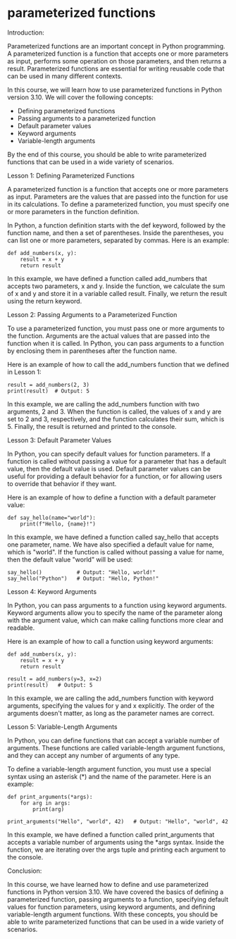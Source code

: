 
parameterized functions
=======================
Introduction:

Parameterized functions are an important concept in Python programming. A parameterized function is a function that accepts one or more parameters as input, performs some operation on those parameters, and then returns a result. Parameterized functions are essential for writing reusable code that can be used in many different contexts.

In this course, we will learn how to use parameterized functions in Python version 3.10. We will cover the following concepts:

- Defining parameterized functions
- Passing arguments to a parameterized function
- Default parameter values
- Keyword arguments
- Variable-length arguments

By the end of this course, you should be able to write parameterized functions that can be used in a wide variety of scenarios.

Lesson 1: Defining Parameterized Functions

A parameterized function is a function that accepts one or more parameters as input. Parameters are the values that are passed into the function for use in its calculations. To define a parameterized function, you must specify one or more parameters in the function definition.

In Python, a function definition starts with the def keyword, followed by the function name, and then a set of parentheses. Inside the parentheses, you can list one or more parameters, separated by commas. Here is an example:

```
def add_numbers(x, y):
    result = x + y
    return result
```

In this example, we have defined a function called add_numbers that accepts two parameters, x and y. Inside the function, we calculate the sum of x and y and store it in a variable called result. Finally, we return the result using the return keyword.

Lesson 2: Passing Arguments to a Parameterized Function

To use a parameterized function, you must pass one or more arguments to the function. Arguments are the actual values that are passed into the function when it is called. In Python, you can pass arguments to a function by enclosing them in parentheses after the function name.

Here is an example of how to call the add_numbers function that we defined in Lesson 1:

```
result = add_numbers(2, 3)
print(result)  # Output: 5
```

In this example, we are calling the add_numbers function with two arguments, 2 and 3. When the function is called, the values of x and y are set to 2 and 3, respectively, and the function calculates their sum, which is 5. Finally, the result is returned and printed to the console.

Lesson 3: Default Parameter Values

In Python, you can specify default values for function parameters. If a function is called without passing a value for a parameter that has a default value, then the default value is used. Default parameter values can be useful for providing a default behavior for a function, or for allowing users to override that behavior if they want.

Here is an example of how to define a function with a default parameter value:

```
def say_hello(name="world"):
    print(f"Hello, {name}!")
```

In this example, we have defined a function called say_hello that accepts one parameter, name. We have also specified a default value for name, which is "world". If the function is called without passing a value for name, then the default value "world" will be used:

```
say_hello()           # Output: "Hello, world!"
say_hello("Python")   # Output: "Hello, Python!"
```

Lesson 4: Keyword Arguments

In Python, you can pass arguments to a function using keyword arguments. Keyword arguments allow you to specify the name of the parameter along with the argument value, which can make calling functions more clear and readable.

Here is an example of how to call a function using keyword arguments:

```
def add_numbers(x, y):
    result = x + y
    return result

result = add_numbers(y=3, x=2)
print(result)   # Output: 5
```

In this example, we are calling the add_numbers function with keyword arguments, specifying the values for y and x explicitly. The order of the arguments doesn't matter, as long as the parameter names are correct.

Lesson 5: Variable-Length Arguments

In Python, you can define functions that can accept a variable number of arguments. These functions are called variable-length argument functions, and they can accept any number of arguments of any type.

To define a variable-length argument function, you must use a special syntax using an asterisk (*) and the name of the parameter. Here is an example:

```
def print_arguments(*args):
    for arg in args:
        print(arg)

print_arguments("Hello", "world", 42)   # Output: "Hello", "world", 42
```

In this example, we have defined a function called print_arguments that accepts a variable number of arguments using the *args syntax. Inside the function, we are iterating over the args tuple and printing each argument to the console.

Conclusion:

In this course, we have learned how to define and use parameterized functions in Python version 3.10. We have covered the basics of defining a parameterized function, passing arguments to a function, specifying default values for function parameters, using keyword arguments, and defining variable-length argument functions. With these concepts, you should be able to write parameterized functions that can be used in a wide variety of scenarios.
